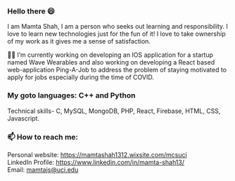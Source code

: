### Hello there 😄
I am Mamta Shah, I am a person who seeks out learning and responsibility. I love to learn new technologies just for the fun of it! I love to take ownership of my work as it gives me a sense of satisfaction.

👩‍💻 I’m currently working on developing an IOS application for a startup named Wave Wearables and also working on developing a React based web-application Ping-A-Job to address the problem of staying motivated to apply for jobs especially during the time of COVID.

### My goto languages: C++ and Python
Technical skills- C, MySQL, MongoDB, PHP, React, Firebase, HTML, CSS, Javascript.

### 📫 How to reach me: 
Personal website: https://mamtashah1312.wixsite.com/mcsuci  
LinkedIn Profile: https://www.linkedin.com/in/mamta-shah13/  
Email: mamtajs@uci.edu

<!--
**mamtajs/mamtajs** is a ✨ _special_ ✨ repository because its `README.md` (this file) appears on your GitHub profile.

Here are some ideas to get you started:

- 🔭 I’m currently working on ...
- 🌱 I’m currently learning ...
- 👯 I’m looking to collaborate on ...
- 🤔 I’m looking for help with ...
- 💬 Ask me about ...
- 📫 How to reach me: ...
- 😄 Pronouns: ...
- ⚡ Fun fact: ...
-->
